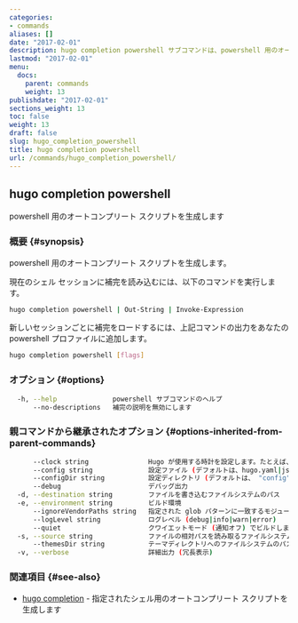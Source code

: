 ```yaml
---
categories:
- commands
aliases: []
date: "2017-02-01"
description: hugo completion powershell サブコマンドは、powershell 用のオートコンプリート スクリプトを生成します。
lastmod: "2017-02-01"
menu:
  docs:
    parent: commands
    weight: 13
publishdate: "2017-02-01"
sections_weight: 13
toc: false
weight: 13
draft: false
slug: hugo_completion_powershell
title: hugo completion powershell
url: /commands/hugo_completion_powershell/
---
```

## hugo completion powershell

powershell 用のオートコンプリート スクリプトを生成します

### 概要 {#synopsis}

powershell 用のオートコンプリート スクリプトを生成します。

現在のシェル セッションに補完を読み込むには、以下のコマンドを実行します。

```bash
hugo completion powershell | Out-String | Invoke-Expression
```

新しいセッションごとに補完をロードするには、上記コマンドの出力をあなたの powershell プロファイルに追加します。

```bash
hugo completion powershell [flags]
```

### オプション {#options}

```bash
  -h, --help              powershell サブコマンドのヘルプ
      --no-descriptions   補完の説明を無効にします
```

### 親コマンドから継承されたオプション {#options-inherited-from-parent-commands}

```bash
      --clock string               Hugo が使用する時計を設定します。たとえば、--clock 2021-11-06T22:30:00.00+09:00
      --config string              設定ファイル (デフォルトは、hugo.yaml|json|toml)
      --configDir string           設定ディレクトリ (デフォルトは、 "config")
      --debug                      デバッグ出力
  -d, --destination string         ファイルを書き込むファイルシステムのパス
  -e, --environment string         ビルド環境
      --ignoreVendorPaths string   指定された glob パターンに一致するモジュールパスの _vendor を無視します
      --logLevel string            ログレベル (debug|info|warn|error)
      --quiet                      クワイエットモード (通知オフ) でビルドします
  -s, --source string              ファイルの相対パスを読み取るファイルシステムのパス
      --themesDir string           テーマディレクトリへのファイルシステムのパス
  -v, --verbose                    詳細出力 (冗長表示)
```

### 関連項目 {#see-also}

* [hugo completion](/commands/hugo_completion/)	 - 指定されたシェル用のオートコンプリート スクリプトを生成します

